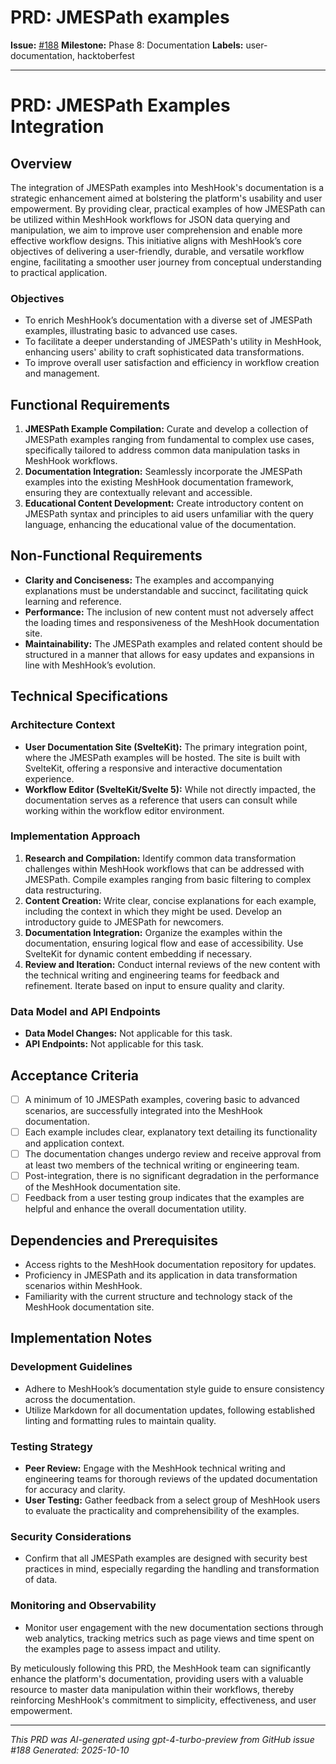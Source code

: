 # PRD: JMESPath examples

**Issue:** [#188](https://github.com/profullstack/meshhook/issues/188)
**Milestone:** Phase 8: Documentation
**Labels:** user-documentation, hacktoberfest

---

# PRD: JMESPath Examples Integration

## Overview

The integration of JMESPath examples into MeshHook's documentation is a strategic enhancement aimed at bolstering the platform's usability and user empowerment. By providing clear, practical examples of how JMESPath can be utilized within MeshHook workflows for JSON data querying and manipulation, we aim to improve user comprehension and enable more effective workflow designs. This initiative aligns with MeshHook’s core objectives of delivering a user-friendly, durable, and versatile workflow engine, facilitating a smoother user journey from conceptual understanding to practical application.

### Objectives

- To enrich MeshHook’s documentation with a diverse set of JMESPath examples, illustrating basic to advanced use cases.
- To facilitate a deeper understanding of JMESPath's utility in MeshHook, enhancing users' ability to craft sophisticated data transformations.
- To improve overall user satisfaction and efficiency in workflow creation and management.

## Functional Requirements

1. **JMESPath Example Compilation:** Curate and develop a collection of JMESPath examples ranging from fundamental to complex use cases, specifically tailored to address common data manipulation tasks in MeshHook workflows.
2. **Documentation Integration:** Seamlessly incorporate the JMESPath examples into the existing MeshHook documentation framework, ensuring they are contextually relevant and accessible.
3. **Educational Content Development:** Create introductory content on JMESPath syntax and principles to aid users unfamiliar with the query language, enhancing the educational value of the documentation.

## Non-Functional Requirements

- **Clarity and Conciseness:** The examples and accompanying explanations must be understandable and succinct, facilitating quick learning and reference.
- **Performance:** The inclusion of new content must not adversely affect the loading times and responsiveness of the MeshHook documentation site.
- **Maintainability:** The JMESPath examples and related content should be structured in a manner that allows for easy updates and expansions in line with MeshHook’s evolution.

## Technical Specifications

### Architecture Context

- **User Documentation Site (SvelteKit):** The primary integration point, where the JMESPath examples will be hosted. The site is built with SvelteKit, offering a responsive and interactive documentation experience.
- **Workflow Editor (SvelteKit/Svelte 5):** While not directly impacted, the documentation serves as a reference that users can consult while working within the workflow editor environment.

### Implementation Approach

1. **Research and Compilation:** Identify common data transformation challenges within MeshHook workflows that can be addressed with JMESPath. Compile examples ranging from basic filtering to complex data restructuring.
2. **Content Creation:** Write clear, concise explanations for each example, including the context in which they might be used. Develop an introductory guide to JMESPath for newcomers.
3. **Documentation Integration:** Organize the examples within the documentation, ensuring logical flow and ease of accessibility. Use SvelteKit for dynamic content embedding if necessary.
4. **Review and Iteration:** Conduct internal reviews of the new content with the technical writing and engineering teams for feedback and refinement. Iterate based on input to ensure quality and clarity.

### Data Model and API Endpoints

- **Data Model Changes:** Not applicable for this task.
- **API Endpoints:** Not applicable for this task.

## Acceptance Criteria

- [ ] A minimum of 10 JMESPath examples, covering basic to advanced scenarios, are successfully integrated into the MeshHook documentation.
- [ ] Each example includes clear, explanatory text detailing its functionality and application context.
- [ ] The documentation changes undergo review and receive approval from at least two members of the technical writing or engineering team.
- [ ] Post-integration, there is no significant degradation in the performance of the MeshHook documentation site.
- [ ] Feedback from a user testing group indicates that the examples are helpful and enhance the overall documentation utility.

## Dependencies and Prerequisites

- Access rights to the MeshHook documentation repository for updates.
- Proficiency in JMESPath and its application in data transformation scenarios within MeshHook.
- Familiarity with the current structure and technology stack of the MeshHook documentation site.

## Implementation Notes

### Development Guidelines

- Adhere to MeshHook’s documentation style guide to ensure consistency across the documentation.
- Utilize Markdown for all documentation updates, following established linting and formatting rules to maintain quality.

### Testing Strategy

- **Peer Review:** Engage with the MeshHook technical writing and engineering teams for thorough reviews of the updated documentation for accuracy and clarity.
- **User Testing:** Gather feedback from a select group of MeshHook users to evaluate the practicality and comprehensibility of the examples.

### Security Considerations

- Confirm that all JMESPath examples are designed with security best practices in mind, especially regarding the handling and transformation of data.

### Monitoring and Observability

- Monitor user engagement with the new documentation sections through web analytics, tracking metrics such as page views and time spent on the examples page to assess impact and utility.

By meticulously following this PRD, the MeshHook team can significantly enhance the platform's documentation, providing users with a valuable resource to master data manipulation within their workflows, thereby reinforcing MeshHook's commitment to simplicity, effectiveness, and user empowerment.

---

*This PRD was AI-generated using gpt-4-turbo-preview from GitHub issue #188*
*Generated: 2025-10-10*
